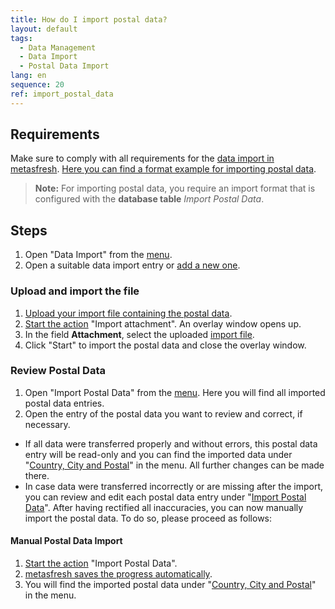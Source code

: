 ```yaml
---
title: How do I import postal data?
layout: default
tags:
  - Data Management
  - Data Import
  - Postal Data Import
lang: en
sequence: 20
ref: import_postal_data
---
```


## Requirements
Make sure to comply with all requirements for the [data import in metasfresh](Data_import_metasfresh). [Here you can find a format example for importing postal data](Import_format_example_postal_data).
 >**Note:** For importing postal data, you require an import format that is configured with the **database table** *Import Postal Data*.

## Steps
1. Open "Data Import" from the [menu](Menu).
1. Open a suitable data import entry or [add a new one](add_new_data_import_entry).

### Upload and import the file
1. [Upload your import file containing the postal data](File_handling).
1. [Start the action](StartAction#actions-menu) "Import attachment". An overlay window opens up.
1. In the field **Attachment**, select the uploaded [import file](Import_file_useful_tips).
1. Click "Start" to import the postal data and close the overlay window.

### Review Postal Data
1. Open "Import Postal Data" from the [menu](Menu). Here you will find all imported postal data entries.
1. Open the entry of the postal data you want to review and correct, if necessary.
 - If all data were transferred properly and without errors, this postal data entry will be read-only and you can find the imported data under "[Country, City and Postal](Menu)" in the menu. All further changes can be made there.
 - In case data were transferred incorrectly or are missing after the import, you can review and edit each postal data entry under "[Import Postal Data](Menu)". After having rectified all inaccuracies, you can now manually import the postal data. To do so, please proceed as follows:

#### Manual Postal Data Import
1. [Start the action](StartAction#actions-menu) "Import Postal Data".
1. [metasfresh saves the progress automatically](Saveindicator).
1. You will find the imported postal data under "[Country, City and Postal](Menu)" in the menu.
